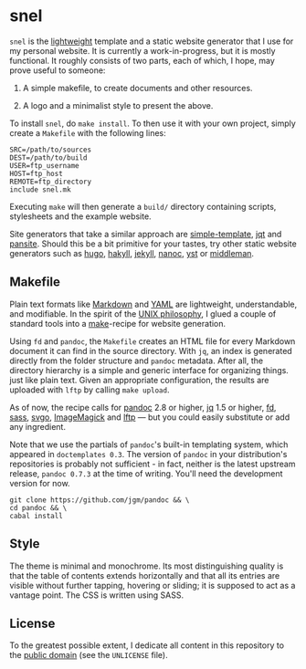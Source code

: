 snel
==============================================================================

`snel` is the [lightweight](http://idlewords.com/talks/website_obesity.htm) 
template and a static website generator that I use for my personal website. It 
is currently a work-in-progress, but it is mostly functional. It roughly 
consists of two parts, each of which, I hope, may prove useful to someone:

1.  A simple makefile, to create documents and other resources.

2.  A logo and a minimalist style to present the above.


To install `snel`, do `make install`. To then use it with your own project, 
simply create a `Makefile` with the following lines:

    SRC=/path/to/sources
    DEST=/path/to/build
    USER=ftp_username
    HOST=ftp_host
    REMOTE=ftp_directory
    include snel.mk

Executing `make` will then generate a `build/` directory containing scripts, 
stylesheets and the example website. 

Site generators that take a similar approach are 
[simple-template](https://github.com/simple-template/pandoc), 
[jqt](https://fadado.github.io/jqt/) and 
[pansite](https://github.com/wcaleb/website). Should this be a bit primitive 
for your tastes, try other static website generators such as 
[hugo](http://gohugo.io/), [hakyll](https://jaspervdj.be/hakyll/about.html),
[jekyll](http://jekyllrb.com/), [nanoc](https://nanoc.ws/), 
[yst](https://github.com/jgm/yst) or [middleman](https://middlemanapp.com/). 




Makefile
------------------------------------------------------------------------------

Plain text formats like [Markdown](http://commonmark.org/help/) and 
[YAML](http://www.yaml.org/spec/) are lightweight, understandable, and 
modifiable. In the spirit of the [UNIX 
philosophy](https://en.wikipedia.org/wiki/Unix_philosophy), I glued a couple 
of standard tools into a [make](https://www.gnu.org/software/make)-recipe for 
website generation.

Using `fd` and `pandoc`, the `Makefile` creates an HTML file for every 
Markdown document it can find in the source directory. With `jq`, an index is 
generated directly from the folder structure and `pandoc` metadata. After all, 
the directory hierarchy is a simple and generic interface for organizing 
things. just like plain text. Given an appropriate configuration, the results 
are uploaded with `lftp` by calling `make upload`.

As of now, the recipe calls for [pandoc](http://pandoc.org/) 2.8 or higher, 
[jq](https://stedolan.github.io/jq/) 1.5 or higher,
[fd](https://github.com/sharkdp/fd),
[sass](http://sass-lang.com/),
[svgo](https://github.com/svg/svgo),
[ImageMagick](http://www.imagemagick.org/) and
[lftp](http://lftp.yar.ru/) — but you could easily substitute or add any 
ingredient.

Note that we use the partials of `pandoc`'s built-in templating system, which 
appeared in `doctemplates 0.3`. The version of `pandoc` in your distribution's 
repositories is probably not sufficient - in fact, neither is the latest 
upstream release, `pandoc 0.7.3` at the time of writing. You'll need the 
development version for now.

    git clone https://github.com/jgm/pandoc && \
    cd pandoc && \
    cabal install


Style
------------------------------------------------------------------------------

The theme is minimal and monochrome. Its most distinguishing quality is that 
the table of contents extends horizontally and that all its entries are 
visible without further tapping, hovering or sliding; it is supposed to act as 
a vantage point. The CSS is written using SASS.



License
------------------------------------------------------------------------------

To the greatest possible extent, I dedicate all content in this
repository to the [public domain](https://unlicense.org/) (see the
`UNLICENSE` file).

